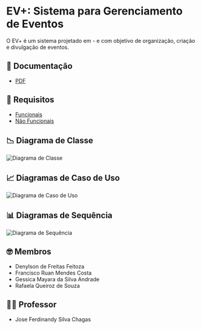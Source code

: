 # EV+: Sistema para Gerenciamento de Eventos

O EV+ é um sistema projetado em - e com objetivo de organização, criação e divulgação de eventos.

## 📜 Documentação
- [PDF]()

## 📌 Requisitos 
- [Funcionais]()
- [Não Funcionais]()

## 📉 Diagrama de Classe
![Diagrama de Classe]()

## 📈 Diagramas de Caso de Uso
![Diagrama de Caso de Uso]()

## 📊 Diagramas de Sequência
![Diagrama de Sequência]()

## 🤓 Membros
  - Denylson de Freitas Feitoza
  - Francisco Ruan Mendes Costa
  - Gessica Mayara da Silva Andrade
  - Rafaela Queiroz de Souza

## 👨‍🏫 Professor
  - Jose Ferdinandy Silva Chagas

